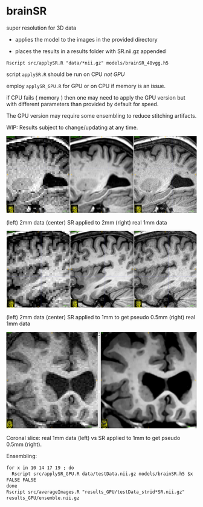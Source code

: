 # brainSR

super resolution for 3D data

* applies the model to the images in the provided directory

* places the results in a results folder with SR.nii.gz appended

```
Rscript src/applySR.R "data/*nii.gz" models/brainSR_48vgg.h5
```

script `applySR.R` should be run on CPU *not GPU*

employ `applySR_GPU.R` for GPU or on CPU if memory is an issue.

if CPU fails ( memory ) then one may need to apply the GPU version
but with different parameters than provided by default for speed.

The GPU version may require some ensembling to reduce stitching artifacts.

WIP: Results subject to change/updating at any time.

![](results/example.png?raw=true)

(left) 2mm data (center) SR applied to 2mm (right) real 1mm data



![](results/example2.png?raw=true)

(left) 2mm data (center) SR applied to 1mm to get pseudo 0.5mm (right) real 1mm data

![](results/example3.png?raw=true) 

Coronal slice: real 1mm data (left) vs SR applied to 1mm to get pseudo 0.5mm (right).


Ensembling:

```
for x in 10 14 17 19 ; do 
  Rscript src/applySR_GPU.R data/testData.nii.gz models/brainSR.h5 $x FALSE FALSE 
done
Rscript src/averageImages.R "results_GPU/testData_strid*SR.nii.gz" results_GPU/ensemble.nii.gz
```

